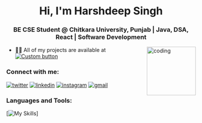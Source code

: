 <h1 align="center">Hi, I'm Harshdeep Singh</h1>
<h3 align="center">BE CSE Student @ Chitkara University, Punjab | Java, DSA, React | Software Development</h3>

<img align="right" alt="coding" height="130" src="https://github.com/harshgitdeep/harshgitdeep/assets/88957566/3e5cdcd2-e7eb-402f-8f98-9013e4fd2864" />


- 👨‍💻 All of my projects are available at [![Custom button](https://img.shields.io/badge/Portfolio-brightgreen)](https://harshgitdeep.netlify.app/)

<h3 align="left">Connect with me:</h3>




[![twitter](https://skillicons.dev/icons?i=twitter&theme=light)](https://twitter.com/harshgitdeep)
[![linkedin](https://skillicons.dev/icons?i=linkedin&theme=light)](https://linkedin.com/in/harshdeepsingh-/)
[![instagram](https://skillicons.dev/icons?i=instagram&theme=light)](https://instagram.com/iharsh__3)
[![gmail](https://skillicons.dev/icons?i=gmail&theme=light)](mailto:harshzone3@gmail.com)


<h3 align="left">Languages and Tools:</h3>

[![My Skills](https://skillicons.dev/icons?i=java,html,css,javascript,react,vite,bootstrap,tailwind,nodejs,express,mongodb,mysql,git,github,vercel,netlify,linux,vscode&theme=light)]
